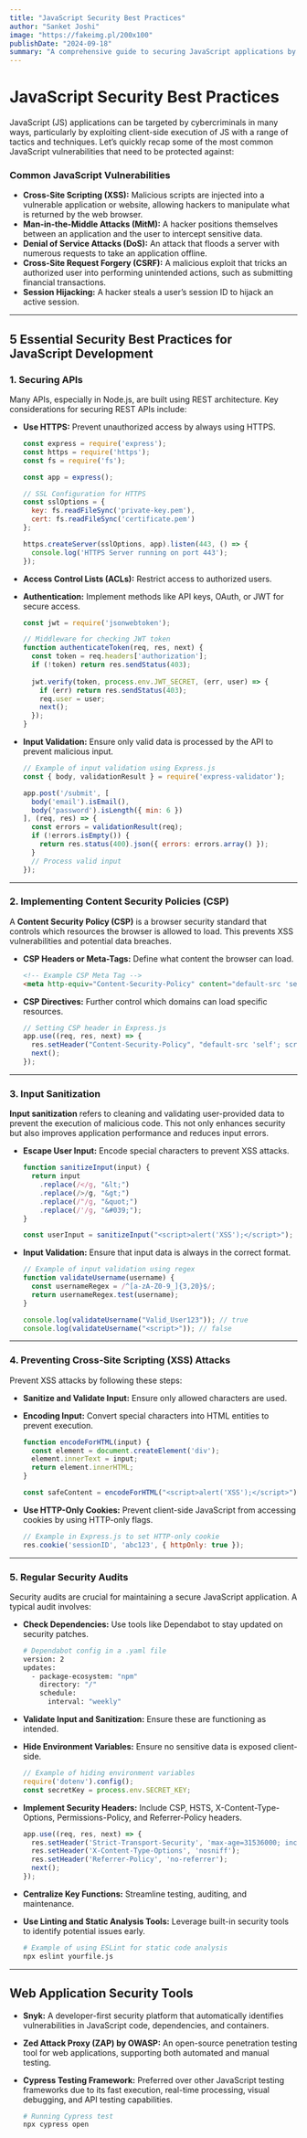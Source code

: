 ```yaml
---
title: "JavaScript Security Best Practices"
author: "Sanket Joshi"
image: "https://fakeimg.pl/200x100"
publishDate: "2024-09-18"
summary: "A comprehensive guide to securing JavaScript applications by protecting against common vulnerabilities and implementing best practices like API security, CSP, and regular audits."
---
```


# JavaScript Security Best Practices

JavaScript (JS) applications can be targeted by cybercriminals in many ways, particularly by exploiting client-side execution of JS with a range of tactics and techniques. Let’s quickly recap some of the most common JavaScript vulnerabilities that need to be protected against:

### Common JavaScript Vulnerabilities

- **Cross-Site Scripting (XSS):** Malicious scripts are injected into a vulnerable application or website, allowing hackers to manipulate what is returned by the web browser.
- **Man-in-the-Middle Attacks (MitM):** A hacker positions themselves between an application and the user to intercept sensitive data.
- **Denial of Service Attacks (DoS):** An attack that floods a server with numerous requests to take an application offline.
- **Cross-Site Request Forgery (CSRF):** A malicious exploit that tricks an authorized user into performing unintended actions, such as submitting financial transactions.
- **Session Hijacking:** A hacker steals a user’s session ID to hijack an active session.

---

## 5 Essential Security Best Practices for JavaScript Development

### 1. Securing APIs
Many APIs, especially in Node.js, are built using REST architecture. Key considerations for securing REST APIs include:

- **Use HTTPS:** Prevent unauthorized access by always using HTTPS.

    ```javascript
    const express = require('express');
    const https = require('https');
    const fs = require('fs');
    
    const app = express();
    
    // SSL Configuration for HTTPS
    const sslOptions = {
      key: fs.readFileSync('private-key.pem'),
      cert: fs.readFileSync('certificate.pem')
    };
    
    https.createServer(sslOptions, app).listen(443, () => {
      console.log('HTTPS Server running on port 443');
    });
    ```

- **Access Control Lists (ACLs):** Restrict access to authorized users.
- **Authentication:** Implement methods like API keys, OAuth, or JWT for secure access.

    ```javascript
    const jwt = require('jsonwebtoken');
    
    // Middleware for checking JWT token
    function authenticateToken(req, res, next) {
      const token = req.headers['authorization'];
      if (!token) return res.sendStatus(403);
      
      jwt.verify(token, process.env.JWT_SECRET, (err, user) => {
        if (err) return res.sendStatus(403);
        req.user = user;
        next();
      });
    }
    ```

- **Input Validation:** Ensure only valid data is processed by the API to prevent malicious input.

    ```javascript
    // Example of input validation using Express.js
    const { body, validationResult } = require('express-validator');
    
    app.post('/submit', [
      body('email').isEmail(),
      body('password').isLength({ min: 6 })
    ], (req, res) => {
      const errors = validationResult(req);
      if (!errors.isEmpty()) {
        return res.status(400).json({ errors: errors.array() });
      }
      // Process valid input
    });
    ```

---

### 2. Implementing Content Security Policies (CSP)
A **Content Security Policy (CSP)** is a browser security standard that controls which resources the browser is allowed to load. This prevents XSS vulnerabilities and potential data breaches.

- **CSP Headers or Meta-Tags:** Define what content the browser can load.

    ```html
    <!-- Example CSP Meta Tag -->
    <meta http-equiv="Content-Security-Policy" content="default-src 'self'; script-src 'self' https://trustedscripts.example.com;">
    ```

- **CSP Directives:** Further control which domains can load specific resources.

    ```javascript
    // Setting CSP header in Express.js
    app.use((req, res, next) => {
      res.setHeader("Content-Security-Policy", "default-src 'self'; script-src 'self' https://trustedscripts.example.com");
      next();
    });
    ```

---

### 3. Input Sanitization
**Input sanitization** refers to cleaning and validating user-provided data to prevent the execution of malicious code. This not only enhances security but also improves application performance and reduces input errors.

- **Escape User Input:** Encode special characters to prevent XSS attacks.

    ```javascript
    function sanitizeInput(input) {
      return input
        .replace(/</g, "&lt;")
        .replace(/>/g, "&gt;")
        .replace(/"/g, "&quot;")
        .replace(/'/g, "&#039;");
    }
    
    const userInput = sanitizeInput("<script>alert('XSS');</script>");
    ```

- **Input Validation:** Ensure that input data is always in the correct format.

    ```javascript
    // Example of input validation using regex
    function validateUsername(username) {
      const usernameRegex = /^[a-zA-Z0-9_]{3,20}$/;
      return usernameRegex.test(username);
    }
    
    console.log(validateUsername("Valid_User123")); // true
    console.log(validateUsername("<script>")); // false
    ```

---

### 4. Preventing Cross-Site Scripting (XSS) Attacks
Prevent XSS attacks by following these steps:

- **Sanitize and Validate Input:** Ensure only allowed characters are used.
- **Encoding Input:** Convert special characters into HTML entities to prevent execution.

    ```javascript
    function encodeForHTML(input) {
      const element = document.createElement('div');
      element.innerText = input;
      return element.innerHTML;
    }
    
    const safeContent = encodeForHTML("<script>alert('XSS');</script>");
    ```

- **Use HTTP-Only Cookies:** Prevent client-side JavaScript from accessing cookies by using HTTP-only flags.

    ```javascript
    // Example in Express.js to set HTTP-only cookie
    res.cookie('sessionID', 'abc123', { httpOnly: true });
    ```

---

### 5. Regular Security Audits
Security audits are crucial for maintaining a secure JavaScript application. A typical audit involves:

- **Check Dependencies:** Use tools like Dependabot to stay updated on security patches.

    ```bash
    # Dependabot config in a .yaml file
    version: 2
    updates:
      - package-ecosystem: "npm"
        directory: "/"
        schedule:
          interval: "weekly"
    ```

- **Validate Input and Sanitization:** Ensure these are functioning as intended.
- **Hide Environment Variables:** Ensure no sensitive data is exposed client-side.
  
    ```javascript
    // Example of hiding environment variables
    require('dotenv').config();
    const secretKey = process.env.SECRET_KEY;
    ```

- **Implement Security Headers:** Include CSP, HSTS, X-Content-Type-Options, Permissions-Policy, and Referrer-Policy headers.

    ```javascript
    app.use((req, res, next) => {
      res.setHeader('Strict-Transport-Security', 'max-age=31536000; includeSubDomains');
      res.setHeader('X-Content-Type-Options', 'nosniff');
      res.setHeader('Referrer-Policy', 'no-referrer');
      next();
    });
    ```

- **Centralize Key Functions:** Streamline testing, auditing, and maintenance.
- **Use Linting and Static Analysis Tools:** Leverage built-in security tools to identify potential issues early.

    ```bash
    # Example of using ESLint for static code analysis
    npx eslint yourfile.js
    ```

---

## Web Application Security Tools

- **Snyk:** A developer-first security platform that automatically identifies vulnerabilities in JavaScript code, dependencies, and containers.
- **Zed Attack Proxy (ZAP) by OWASP:** An open-source penetration testing tool for web applications, supporting both automated and manual testing.
- **Cypress Testing Framework:** Preferred over other JavaScript testing frameworks due to its fast execution, real-time processing, visual debugging, and API testing capabilities.
  
    ```bash
    # Running Cypress test
    npx cypress open
    ```
